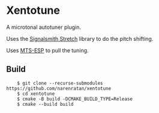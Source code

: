 # Xentotune

A microtonal autotuner plugin.

Uses the [Signalsmith Stretch](https://github.com/Signalsmith-Audio/signalsmith-stretch)
library to do the pitch shifting.

Uses [MTS-ESP](https://github.com/ODDSound/MTS-ESP) to pull the tuning.

## Build

```console
    $ git clone --recurse-submodules https://github.com/narenratan/xentotune
    $ cd xentotune
    $ cmake -B build -DCMAKE_BUILD_TYPE=Release
    $ cmake --build build
```
